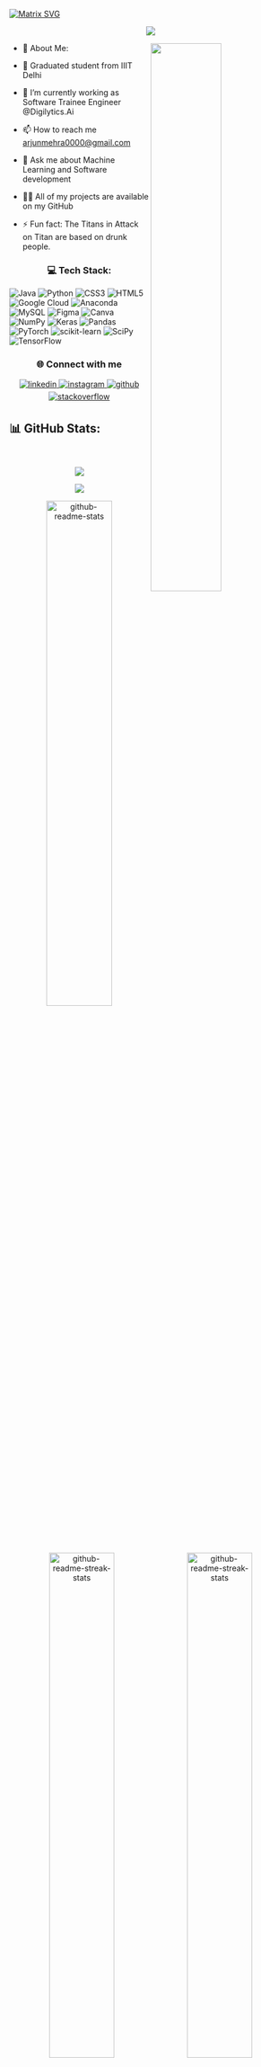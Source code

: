 [![Matrix SVG](https://raw.githubusercontent.com/rodrigograca31/rodrigograca31/master/matrix.svg)](https://www.youtube.com/watch?v=dQw4w9WgXcQ)
<p align="center"> 
 <!-- <img src="https://user-images.githubusercontent.com/93486108/186448234-a90af69c-19f4-4738-9866-9bd7a6eb5034.png"/>  -->
 <!-- <h1><img src="https://user-images.githubusercontent.com/93486108/188273136-d39b33af-3d3b-46ca-9cb2-e7dd92b4d8c3.gif" width=100>  -->
 
<img src="https://readme-typing-svg.herokuapp.com?font=Fira+Code&size=25&duration=4000&pause=1000&color=AC1877&width=435&lines=Welcome+to+my+github+profile;I+am+Arjun+Mehra...">

 </h1>
</p>
<p align="left"> 
<img align="right" src="https://user-images.githubusercontent.com/93486108/188274030-47ff144e-876f-47b3-89e2-5a272949a451.gif" width=50%>
</p>
<p align="left">

<!-- - 🔭 I’m currently working as an intern at oasis infobyte -->
- 💫 About Me:

- 🔭 Graduated student from IIIT Delhi

- 🌱 I’m currently working as Software Trainee Engineer @Digilytics.Ai

- 📫 How to reach me arjunmehra0000@gmail.com

- 💬 Ask me about Machine Learning and Software development

- 👨‍💻 All of my projects are available on my GitHub

- ⚡ Fun fact: The Titans in Attack on Titan are based on drunk people.



<p align="left">

<!-- ## 🌐 Socials:
[![Instagram](https://img.shields.io/badge/Instagram-%23E4405F.svg?logo=Instagram&logoColor=white)](https://instagram.com/arjun._mehra) [![LinkedIn](https://img.shields.io/badge/LinkedIn-%230077B5.svg?logo=linkedin&logoColor=white)](https://linkedin.com/in/arjun-mehra-145993221)  -->

<h3 align="center">💻 Tech Stack:</h3> 

![Java](https://img.shields.io/badge/java-%23ED8B00.svg?style=for-the-badge&logo=java&logoColor=white) ![Python](https://img.shields.io/badge/python-3670A0?style=for-the-badge&logo=python&logoColor=ffdd54) ![CSS3](https://img.shields.io/badge/css3-%231572B6.svg?style=for-the-badge&logo=css3&logoColor=white) ![HTML5](https://img.shields.io/badge/html5-%23E34F26.svg?style=for-the-badge&logo=html5&logoColor=white) ![Google Cloud](https://img.shields.io/badge/Google%20Cloud-%234285F4.svg?style=for-the-badge&logo=google-cloud&logoColor=white) ![Anaconda](https://img.shields.io/badge/Anaconda-%2344A833.svg?style=for-the-badge&logo=anaconda&logoColor=white) ![MySQL](https://img.shields.io/badge/mysql-%2300f.svg?style=for-the-badge&logo=mysql&logoColor=white) 	![Figma](https://img.shields.io/badge/figma-%23F24E1E.svg?style=for-the-badge&logo=figma&logoColor=white) ![Canva](https://img.shields.io/badge/Canva-%2300C4CC.svg?style=for-the-badge&logo=Canva&logoColor=white) ![NumPy](https://img.shields.io/badge/numpy-%23013243.svg?style=for-the-badge&logo=numpy&logoColor=white) ![Keras](https://img.shields.io/badge/Keras-%23D00000.svg?style=for-the-badge&logo=Keras&logoColor=white) ![Pandas](https://img.shields.io/badge/pandas-%23150458.svg?style=for-the-badge&logo=pandas&logoColor=white) ![PyTorch](https://img.shields.io/badge/PyTorch-%23EE4C2C.svg?style=for-the-badge&logo=PyTorch&logoColor=white) ![scikit-learn](https://img.shields.io/badge/scikit--learn-%23F7931E.svg?style=for-the-badge&logo=scikit-learn&logoColor=white) ![SciPy](https://img.shields.io/badge/SciPy-%230C55A5.svg?style=for-the-badge&logo=scipy&logoColor=%white) ![TensorFlow](https://img.shields.io/badge/TensorFlow-%23FF6F00.svg?style=for-the-badge&logo=TensorFlow&logoColor=white)
</p>
 
<h3 align="center">🌐 Connect with me</h3>
<div align="center">
<a href="https://linkedin.com/in/arjun-mehra-145993221" target="_blank">
<img src=https://img.shields.io/badge/linkedin-%231E77B5.svg?&style=for-the-badge&logo=linkedin&logoColor=white alt=linkedin style="margin-bottom: 5px;" />
</a>
<a href="https://instagram.com/arjun._mehra" target="_blank">
<img src=https://img.shields.io/badge/instagram-%23000000.svg?&style=for-the-badge&logo=instagram&logoColor=white alt=instagram style="margin-bottom: 5px;" />
</a>
<a href="https://github.com/Arjun-93" target="_blank">
<img src=https://img.shields.io/badge/github-%2324292e.svg?&style=for-the-badge&logo=github&logoColor=white alt=github style="margin-bottom: 5px;" />
</a>
<a href="" target="_blank">
<img src=https://img.shields.io/badge/stackoverflow-%23F28032.svg?&style=for-the-badge&logo=stackoverflow&logoColor=white alt=stackoverflow style="margin-bottom: 5px;" />
</a>  
</div>

## 📊 GitHub Stats:
<!-- <p align = "left">
 <img src="https://count.getloli.com/get/@:Arjun-93">
</p> 
   -->

<br/>   
 
<p align = "center">
  <img  src = "http://github-profile-summary-cards.vercel.app/api/cards/profile-details?username=Arjun-93&theme=github_dark">
</p>

<p align = "center">
<!-- <img src="http://github-profile-summary-cards.vercel.app/api/cards/stats?username=Arjun-93&theme=github_dark"> -->
<!--   <img src = "http://github-profile-summary-cards.vercel.app/api/cards/repos-per-language?username=asthanegi14&theme=github_dark"> -->
 <img src = "https://github-readme-stats-eight-theta.vercel.app/api/top-langs/?username=Arjun-93&theme=gotham&layout=compact&langs_count=8&hide_border=true">
</p> 



<p align="center">
<a href="https://github.com/Aleksey-Voko?tab=repositories"><img src="https://github-readme-stats.vercel.app/api?username=Arjun-93&theme=gotham&show_icons=true&count_private=true&hide_border=true"  width="48%" alt="github-readme-stats"/></a>
 
<img src="https://github-readme-stats.vercel.app/api?username=Arjun-93&show_icons=true&theme=gotham&hide_border=true" width="48%" alt="github-readme-streak-stats"/>
<img src="https://github-readme-streak-stats.herokuapp.com?user=Arjun-93&theme=gotham&hide_border=true&date_format=M%20j%5B%2C%20Y%5D"  width="48%" alt="github-readme-streak-stats"/>
</p>

<p align = "center">
<img src="https://user-images.githubusercontent.com/93486108/187669816-4ae17fc9-9cb3-4d5b-aa89-535e2fd2a741.svg" />
</p>

<!-- <p align="center">
    <a href="https://wakatime.com/@Voko">
        <img src="https://activity-graph.herokuapp.com/graph?username=Arjun-93&theme=react-dark&hide_border=true&hide_title=false&area=true&custom_title=Contribution%20graph" width="95%" alt="activity graph">
    </a>
</p> -->


### ✍️ Random Dev Quote
![](https://quotes-github-readme.vercel.app/api?type=horizontal&theme=radical)


---
[![](https://visitcount.itsvg.in/api?id=Arjun-93&icon=0&color=0)](https://visitcount.itsvg.in)

<!-- Proudly created with GPRM ( https://gprm.itsvg.in ) -->

